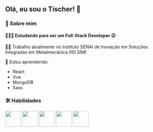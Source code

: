 ## Olá, eu sou o Tischer! 👋

### 🚀 Sobre mim

#### 🧑🏻‍💻 Estudando para ser um Full-Stack Developer 😉

👩‍💻 Trabalho atualmente no Instituto SENAI de Inovação em Soluções Integradas em Metalmecânica (ISI SIM)

🧠 Estou aprendendo:
- React
- Vue
- MongoDB
- Sass

### 🛠 Habilidades
<p>
<img src="https://cdn.jsdelivr.net/gh/devicons/devicon/icons/html5/html5-original.svg" width="50"/>
<img src="https://cdn.jsdelivr.net/gh/devicons/devicon/icons/css3/css3-original.svg" width="50"/>
<img src="https://cdn.jsdelivr.net/gh/devicons/devicon/icons/javascript/javascript-original.svg" width="50"/>
<img src="https://cdn.jsdelivr.net/gh/devicons/devicon/icons/laravel/laravel-plain.svg" width="50"/>
<img src="https://cdn.jsdelivr.net/gh/devicons/devicon/icons/mysql/mysql-original.svg" width="50"/>
</p>
